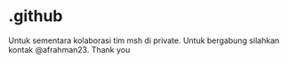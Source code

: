 # .github

Untuk sementara kolaborasi tim msh di private.  Untuk bergabung silahkan kontak @afrahman23. Thank you
